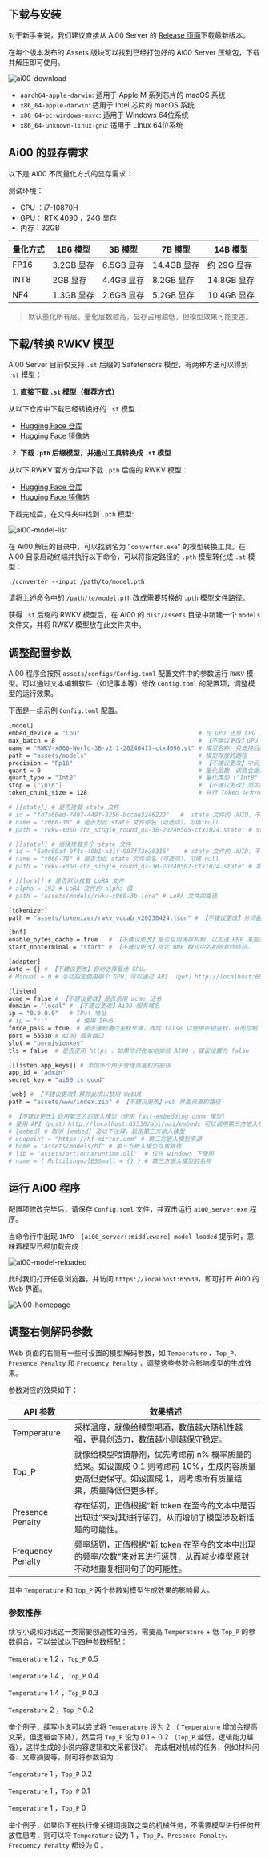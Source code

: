

## 下载与安装

对于新手来说，我们建议直接从 Ai00 Server 的 [Release 页面](https://github.com/Ai00-X/ai00_server/releases)下载最新版本。

在每个版本发布的 Assets 版块可以找到已经打包好的 Ai00 Server 压缩包，下载并解压即可使用。

![ai00-download](./doc_img/ai00-download.png)

* `aarch64-apple-darwin`: 适用于 Apple M 系列芯片的 macOS 系统
* `x86_64-apple-darwin`: 适用于 Intel 芯片的 macOS 系统
* `x86_64-pc-windows-msvc`: 适用于 Windows 64位系统
* `x86_64-unknown-linux-gnu`: 适用于 Linux 64位系统

## Ai00 的显存需求

以下是 Ai00 不同量化方式的显存需求：

<Callout type="info" emoji="ℹ️">
测试环境：

- CPU ：i7-10870H
- GPU： RTX 4090 ，24G 显存
- 内存：32GB
</Callout>

| 量化方式 | 1B6 模型 | 3B 模型 | 7B 模型 | 14B 模型 |
| --- | --- | --- | --- | --- |
| FP16 | 3.2GB 显存 | 6.5GB 显存 | 14.4GB 显存 | 约 29G 显存 |
| INT8 | 2GB 显存 | 4.4GB 显存 | 8.2GB 显存 | 14.8GB 显存 |
| NF4 | 1.3GB 显存 | 2.6GB 显存 | 5.2GB 显存 | 10.4GB 显存 |


> 默认量化所有层。量化层数越高，显存占用越低，但模型效果可能变差。


## 下载/转换 RWKV 模型

Ai00 Server 目前仅支持 `.st` 后缀的 Safetensors 模型，有两种方法可以得到 `.st` 模型：

1. **直接下载 `.st` 模型（推荐方式）**

从以下仓库中下载已经转换好的 `.st` 模型：

- [Hugging Face 仓库](https://huggingface.co/cgisky/ai00_rwkv_x060/tree/main)
- [Hugging Face 镜像站](https://hf-mirror.com/cgisky/ai00_rwkv_x060/tree/main)

2. **下载 `.pth` 后缀模型，并通过工具转换成 `.st` 模型**

从以下 RWKV 官方仓库中下载 `.pth` 后缀的 RWKV 模型：

- [Hugging Face 仓库](https://huggingface.co/BlinkDL/rwkv-6-world/tree/main)
- [Hugging Face 镜像站](https://hf-mirror.com/BlinkDL/rwkv-6-world/tree/main)

下载完成后，在文件夹中找到 `.pth` 模型:

![ai00-model-list](./doc_img/ai00-model-list.png)

在 Ai00 解压的目录中，可以找到名为 “`converter.exe`” 的模型转换工具。在 Ai00 目录启动终端并执行以下命令，可以将指定路径的 `.pth` 模型转化成 `.st` 模型：
```
./converter --input /path/to/model.pth
```

请将上述命令中的 `/path/to/model.pth` 改成需要转换的 `.pth` 模型文件路径。


获得 `.st` 后缀的 RWKV 模型后，在 Ai00 的 `dist/assets` 目录中新建一个 `models` 文件夹，并将 RWKV 模型放在此文件夹中。

## 调整配置参数

Ai00 程序会按照 `assets/configs/Config.toml` 配置文件中的参数运行 `RWKV` 模型。可以通过文本编辑软件（如记事本等）修改 `Config.toml` 的配置项，调整模型的运行效果。

下面是一组示例 `Config.toml` 配置。

``` bash copy
[model]
embed_device = "Cpu"                                 # 在 GPU 还是 CPU 上放置模型的 Embed 矩阵
max_batch = 8                                        # 【不建议更改】GPU 上缓存的最大批次
name = "RWKV-x060-World-3B-v2.1-20240417-ctx4096.st" # 模型名称，只支持后缀 .st 格式模型，请下载转换好的模型或自行转换
path = "assets/models"                               # 模型存放的路径
precision = "Fp16"                                   # 【不建议更改】中间张量精度 ("Fp16" or "Fp32")，Fp32 精度更高但速度更慢
quant = 0                                            # 量化层数，调高会提升效率，但可能损失精度，使模型效果变差
quant_type = "Int8"                                  # 量化类型 ("Int8" 或 "NF4")，Int 8 效果比 NF4 好，但需要更多显存
stop = ["\n\n"]                                      # 【不建议更改】添加额外的生成停止词
token_chunk_size = 128                               # 并行 Token 块大小，范围 32-128，显卡越牛逼这个数调越大（64 或 128）

# [[state]] # 是否挂载 state 文件
# id = "fd7a60ed-7807-449f-8256-bccae3246222"   #  state 文件的 UUID，不指定则随机分配 
# name = "x060-3B" # 是否为此 state 文件命名（可选项），可填 null
# path = "rwkv-x060-chn_single_round_qa-3B-20240505-ctx1024.state" # state 文件的路径，存放于 assets/models 目录下可填文件名称

# [[state]] # 继续挂载多个 state 文件
# id = "6a9c60a4-0f4c-40b1-a31f-987f73e20315"    # state 文件的 UUID，不指定则随机分配 
# name = "x060-7B" # 是否为此 state 文件命名（可选项），可填 null
# path = "rwkv-x060-chn_single_round_qa-3B-20240502-ctx1024.state" # 第二个 state 文件的路径，存放于 assets/models 目录下可填文件名称

# [[lora]] # 是否默认挂载 LoRA 文件
# alpha = 192 # LoRA 文件的 alpha 值
# path = "assets/models/rwkv-x060-3b.lora" # LoRA 文件的路径

[tokenizer]
path = "assets/tokenizer/rwkv_vocab_v20230424.json" # 【不建议更改】分词器路径

[bnf]
enable_bytes_cache = true   # 【不建议更改】是否启用缓存机制，以加速 BNF 某些短模式（schemas）的展开过程。
start_nonterminal = "start" # 【不建议更改】指定 BNF 模式中的初始非终结符。

[adapter]
Auto = {} # 【不建议更改】自动选择最佳 GPU。
# Manual = 0 # 手动指定使用哪个 GPU，可以通过 API （get）http://localhost:65530/api/adapters 获取可用的 GPU 列表

[listen]
acme = false # 【不建议更改】是否启用 acme 证书
domain = "local" # 【不建议更改】Ai00 服务域名
ip = "0.0.0.0"   # IPv4 地址
# ip = "::"        # 使用 IPv6
force_pass = true  # 是否强制通过鉴权步骤，改成 false 以使用密钥鉴权，从而控制 admin 系列 API 的访问权限
port = 65530 # Ai00 服务端口
slot = "permisionkey" 
tls = false  # 是否使用 https ，如果你只在本地体验 AI00 ，建议设置为 false

[[listen.app_keys]] # 添加多个用于管理员鉴权的密钥
app_id = "admin"
secret_key = "ai00_is_good"

[web] # 【不建议更改】移除此项以禁用 WebUI
path = "assets/www/index.zip" # 【不建议更改】web 界面资源的路径

# 【不建议更改】启用第三方的嵌入模型（使用 fast-embedding onnx 模型）
# 使用 API（post）http://localhost:65530/api/oai/embeds 可以调用第三方嵌入模型进行 embedding 操作
# [embed] # 取消 [embed] 及以下注释，启用第三方嵌入模型
# endpoint = "https://hf-mirror.com" # 第三方嵌入模型来源
# home = "assets/models/hf" # 第三方嵌入模型存放路径
# lib = "assets/ort/onnxruntime.dll"  # 仅在 windows 下使用
# name = { MultilingualE5Small = {} } # 第三方嵌入模型的名称
```

## 运行 Ai00 程序

配置项修改完毕后，请保存 `Config.toml` 文件，并双击运行 `ai00_server.exe` 程序。

当命令行中出现 `INFO  [ai00_server::middleware] model loaded` 提示时，意味着模型已经加载完成：

![ai00-model-reloaded](./doc_img/ai00-model-reloaded.png)

此时我们打开任意浏览器，并访问 `https://localhost:65530`，即可打开 Ai00 的 Web 界面。

![Ai00-homepage](./doc_img/Ai00-homepage.png)


## 调整右侧解码参数

Web 页面的右侧有一些可设置的模型解码参数，如 `Temperature` 、`Top_P`、`Presence Penalty` 和 `Frequency Penalty` ，调整这些参数会影响模型的生成效果。

参数对应的效果如下：

| API 参数| 效果描述  |
|----|----|
| Temperature | 采样温度，就像给模型喝酒，数值越大随机性越强，更具创造力，数值越小则越保守稳定。                                             |
| Top_P | 就像给模型喂镇静剂，优先考虑前 n% 概率质量的结果。如设置成 0.1 则考虑前 10%，生成内容质量更高但更保守。如设置成 1，则考虑所有质量结果，质量降低但更多样。 |
| Presence Penalty | 存在惩罚，正值根据“新 token 在至今的文本中是否出现过”来对其进行惩罚，从而增加了模型涉及新话题的可能性。|
| Frequency Penalty| 频率惩罚，正值根据“新 token 在至今的文本中出现的频率/次数”来对其进行惩罚，从而减少模型原封不动地重复相同句子的可能性。|

其中 `Temperature` 和 `Top_P` 两个参数对模型生成效果的影响最大。

### 参数推荐

续写小说和对话这一类需要创造性的任务，需要高 `Temperature` + 低 `Top_P` 的参数组合，可以尝试以下四种参数搭配：

`Temperature` 1.2 ，`Top_P` 0.5

`Temperature` 1.4 ，`Top_P` 0.4

`Temperature` 1.4 ，`Top_P` 0.3

`Temperature` 2 ，`Top_P` 0.2

举个例子，续写小说可以尝试将 `Temperature` 设为 2 （ `Temperature` 增加会提高文采，但逻辑会下降），然后将 `Top_P` 设为 0.1 ~ 0.2 （`Top_P` 越低，逻辑能力越强），这样生成的小说内容逻辑和文采都很好。
完成相对机械的任务，例如材料问答、文章摘要等，则可将参数设为：

`Temperature` 1 ，`Top_P` 0.2

`Temperature` 1 ，`Top_P` 0.1

`Temperature` 1 ，`Top_P` 0

举个例子，如果你正在执行像关键词提取之类的机械任务，不需要模型进行任何开放性思考，则可以将 `Temperature` 设为 1 ，`Top_P`、`Presence Penalty`、`Frequency Penalty` 都设为 0 。
